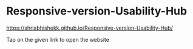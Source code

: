 # Responsive-version-Usability-Hub
https://shriabhishekk.github.io/Responsive-version-Usability-Hub/

Tap on the given link to open the website
